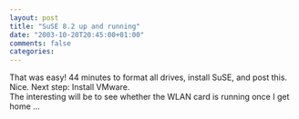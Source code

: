 ```yaml
---
layout: post
title: "SuSE 8.2 up and running"
date: "2003-10-20T20:45:00+01:00"
comments: false
categories: 
---
```


<p>That was easy! 44 minutes to format all drives, install SuSE, and post this. Nice. Next step: Install VMware. <br />
The interesting will be to see whether the WLAN card is running once I get home ...</p>

